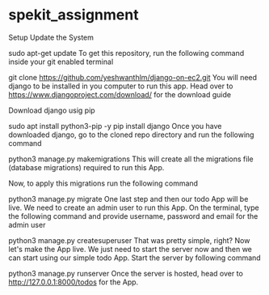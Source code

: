 # spekit_assignment

Setup
Update the System

sudo apt-get update
To get this repository, run the following command inside your git enabled terminal

git clone https://github.com/yeshwanthlm/django-on-ec2.git
You will need django to be installed in you computer to run this app. Head over to https://www.djangoproject.com/download/ for the download guide

Download django usig pip

sudo apt install python3-pip -y
pip install django
Once you have downloaded django, go to the cloned repo directory and run the following command

python3 manage.py makemigrations
This will create all the migrations file (database migrations) required to run this App.

Now, to apply this migrations run the following command

python3 manage.py migrate
One last step and then our todo App will be live. We need to create an admin user to run this App. On the terminal, type the following command and provide username, password and email for the admin user

python3 manage.py createsuperuser
That was pretty simple, right? Now let's make the App live. We just need to start the server now and then we can start using our simple todo App. Start the server by following command

python3 manage.py runserver
Once the server is hosted, head over to http://127.0.0.1:8000/todos for the App.

